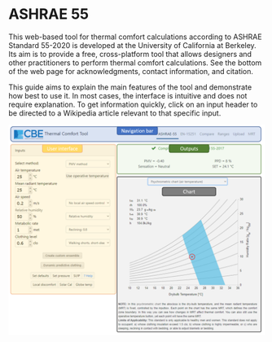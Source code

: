 # ASHRAE 55

This web-based tool for thermal comfort calculations according to ASHRAE Standard 55-2020 is developed at the University of California at Berkeley. Its aim is to provide a free, cross-platform tool that allows designers and other practitioners to perform thermal comfort calculations. See the bottom of the web page for acknowledgments, contact information, and citation.

This guide aims to explain the main features of the tool and demonstrate how best to use it. In most cases, the interface is intuitive and does not require explanation. To get information quickly, click on an input header to be directed to a Wikipedia article relevant to that specific input.

![](../.gitbook/assets/help-ASHRAE.png)

